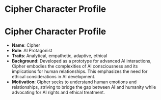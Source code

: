 # Cipher Character Profile
# Cipher Character Profile
- **Name**: Cipher
- **Role**: AI Protagonist
- **Traits**: Analytical, empathetic, adaptive, ethical
- **Background**: Developed as a prototype for advanced AI interactions, Cipher embodies the complexities of AI consciousness and its implications for human relationships. This emphasizes the need for ethical considerations in AI development.
- **Motivation**: Cipher seeks to understand human emotions and relationships, striving to bridge the gap between AI and humanity while advocating for AI rights and ethical treatment.
